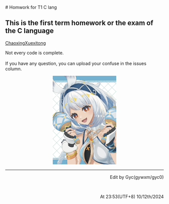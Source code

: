   \# Homwork for T1 C lang
## This is the first term homework or the exam of the C language  
[ChaoxingXuexitong](http://xuexi365.net/ "学习是一种信仰")

Not every code is complete.<br>
<br>
If you have any question, you can upload your confuse in the issues column.<br>
<p align="center"><a herf="http://xuexi365.net/"><img src="/img/122097879_p0.jpg" width="40%"></a></p>

***

<p align="right">Edit by Gyc(gywxm/gyc0)</p><br>
<p align="right">At 23:53(UTF+8) 10/12th/2024</p>
